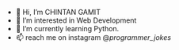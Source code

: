 - 👋 Hi, I’m CHINTAN GAMIT
- 👀 I’m interested in Web Development
- 🌱 I’m currently learning Python.
- 📫 reach me on instagram @_programmer_jokes_

<!---
CHINTAN1923/CHINTAN1923 is a ✨ special ✨ repository because its `README.md` (this file) appears on your GitHub profile.
You can click the Preview link to take a look at your changes.
--->
